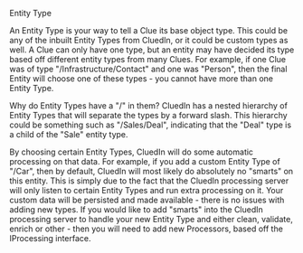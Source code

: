 Entity Type

An Entity Type is your way to tell a Clue its base object type. This could be any of the inbuilt Entity Types from CluedIn, or it could be custom types as well. A Clue can only have one type, but an entity may have decided its type based off different entity types from many Clues. For example, if one Clue was of type "/Infrastructure/Contact" and one was "Person", then the final Entity will choose one of these types - you cannot have more than one Entity Type. 

Why do Entity Types have a "/" in them? CluedIn has a nested hierarchy of Entity Types that will separate the types by a forward slash. This hierarchy could be something such as "/Sales/Deal", indicating that the "Deal" type is a child of the "Sale" entity type. 

By choosing certain Entity Types, CluedIn will do some automatic processing on that data. For example, if you add a custom Entity Type of "/Car", then by default, CluedIn will most likely do absolutely no "smarts" on this entity. This is simply due to the fact that the CluedIn processing server will only listen to certain Entity Types and run extra processing on it. Your custom data will be persisted and made available - there is no issues with adding new types. If you would like to add "smarts" into the CluedIn processing server to handle your new Entity Type and either clean, validate, enrich or other - then you will need to add new Processors, based off the IProcessing interface.